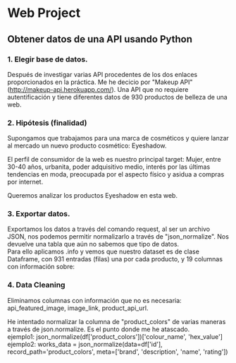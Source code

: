 # Web Project

## Obtener datos de una API usando Python
### 1. Elegir base de datos. 
Después de investigar varias API procedentes de los dos enlaces proporcionados en la práctica. Me he decicio por "Makeup API" (http://makeup-api.herokuapp.com/). Una API que no requiere autentificación y tiene diferentes datos de 930 productos de belleza de una web. <br>

### 2. Hipótesis (finalidad)
Supongamos que trabajamos para una marca de cosméticos y quiere lanzar al mercado un nuevo producto cosmético: Eyeshadow. <br>

El perfil de consumidor de la web es nuestro principal target: Mujer, entre 30-40 años, urbanita, poder adquisitivo medio, interés por las últimas tendencias en moda, preocupada por el aspecto físico y asidua a compras por internet. <br>

Queremos analizar los productos Eyeshadow en esta web. <br>


### 3. Exportar datos. 
Exportamos los datos a través del comando request, al ser un archivo JSON, nos podemos permitir normalizarlo a través de "json_normalize". Nos devuelve una tabla que aún no sabemos que tipo de datos. <br>
Para ello aplicamos .info y vemos que nuestro dataset es de clase Dataframe, con 931 entradas (filas) una por cada producto, y 19 columnas con información sobre: <br> 

### 4. Data Cleaning 

Eliminamos columnas con información que no es necesaria: api_featured_image, image_link, product_api_url. <br>

He intentado normalizar la columna de "product_colors"  de varias maneras a través de json.normalize. Es el punto donde me he atascado. <br>
ejemplo1: json_normalize(df['product_colors'])['colour_name', 'hex_value'] <br>
ejemplo2: works_data = json_normalize(data=df['id'], record_path='product_colors', meta=['brand', 'description', 'name', 'rating'])<br>

